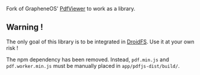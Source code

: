Fork of GrapheneOS' [PdfViewer](https://github.com/GrapheneOS/PdfViewer) to work as a library.

## Warning !
The only goal of this library is to be integrated in [DroidFS](https://forge.chapril.org/hardcoresushi/DroidFS). Use it at your own risk !

The npm dependency has been removed. Instead, `pdf.min.js` and `pdf.worker.min.js` must be manually placed in `app/pdfjs-dist/build/`.
